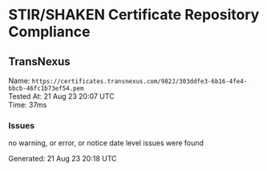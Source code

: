 # STIR/SHAKEN Certificate Repository Compliance

## TransNexus

Name: `https://certificates.transnexus.com/982J/303ddfe3-6b16-4fe4-bbcb-46fc1b73ef54.pem`\
Tested At: 21 Aug 23 20:07 UTC\
Time: 37ms

### Issues

no warning, or error, or notice date level issues were found

Generated: 21 Aug 23 20:18 UTC